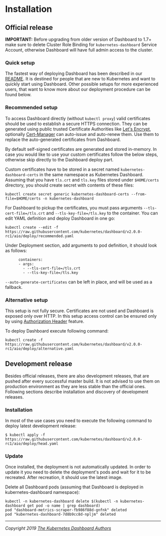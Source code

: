 # Installation

## Official release

**IMPORTANT:** Before upgrading from older version of Dashboard to 1.7+ make sure to delete Cluster Role Binding for `kubernetes-dashboard` Service Account, otherwise Dashboard will have full admin access to the cluster.

### Quick setup

The fastest way of deploying Dashboard has been described in our [README](../../README.md). It is destined for people that are new to Kubernetes and want to quickly start using Dashboard. Other possible setups for more experienced users, that want to know more about our deployment procedure can be found below.

### Recommended setup

To access Dashboard directly (without `kubectl proxy`) valid certificates should be used to establish a secure HTTPS connection. They can be generated using public trusted Certificate Authorities like [Let's Encrypt](https://letsencrypt.org/), optionally [Cert-Manager](https://docs.cert-manager.io) can auto-issue and auto-renew them. Use them to replace the auto-generated certificates from Dashboard.

By default self-signed certificates are generated and stored in-memory. In case you would like to use your custom certificates follow the below steps, otherwise skip directly to the Dashboard deploy part.

Custom certificates have to be stored in a secret named `kubernetes-dashboard-certs` in the same namespace as Kubernetes Dashboard. Assuming that you have `tls.crt` and `tls.key` files stored under `$HOME/certs` directory, you should create secret with contents of these files:

```
kubectl create secret generic kubernetes-dashboard-certs --from-file=$HOME/certs -n kubernetes-dashboard
```

For Dashboard to pickup the certificates, you must pass arguments `--tls-cert-file=/tls.crt` and `--tls-key-file=/tls.key` to the container. You can edit YAML definition and deploy Dashboard in one go:

```
kubectl create --edit -f https://raw.githubusercontent.com/kubernetes/dashboard/v2.0.0-rc1/aio/deploy/recommended.yaml
```

Under Deployment section, add arguments to pod definition, it should look as follows:
```
      containers:
      - args:
        - --tls-cert-file=/tls.crt
        - --tls-key-file=/tls.key
```
`--auto-generate-certificates` can be left in place, and will be used as a fallback.

### Alternative setup

This setup is not fully secure. Certificates are not used and Dashboard is exposed only over HTTP. In this setup access control can be ensured only by using [Authorization Header](./access-control/README.md#authorization-header) feature.

To deploy Dashboard execute following command:

```
kubectl create -f https://raw.githubusercontent.com/kubernetes/dashboard/v2.0.0-rc1/aio/deploy/alternative.yaml
```


## Development release

Besides official releases, there are also development releases, that are pushed after every successful master build. It is not advised to use them on production environment as they are less stable than the official ones. Following sections describe installation and discovery of development releases.

### Installation

In most of the use cases you need to execute the following command to deploy latest development release:

```
$ kubectl apply -f https://raw.githubusercontent.com/kubernetes/dashboard/v2.0.0-rc1/aio/deploy/head.yaml
```

### Update

Once installed, the deployment is not automatically updated. In order to update it you need to delete the deployment's pods and wait for it to be recreated. After recreation, it should use the latest image.

Delete all Dashboard pods (assuming that Dashboard is deployed in kubernetes-dashboard namespace):

```
kubectl -n kubernetes-dashboard delete $(kubectl -n kubernetes-dashboard get pod -o name | grep dashboard)
pod "dashboard-metrics-scraper-fb986f88d-gnfnk" deleted
pod "kubernetes-dashboard-7d8b9cc8d-npljm" deleted
```

----
_Copyright 2019 [The Kubernetes Dashboard Authors](https://github.com/kubernetes/dashboard/graphs/contributors)_
